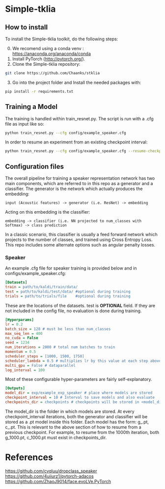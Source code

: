# Simple-tklia


## How to install
To install the Simple-tklia toolkit, do the following steps:

0. We recomend using a conda venv : https://anaconda.org/anaconda/conda
1. Install PyTorch (http://pytorch.org/).
2. Clone the Simple-tklia repository:
```sh
git clone https://github.com/Chaanks/stklia
```
3.  Go into the project folder and Install the needed packages with:
```sh
pip install -r requirements.txt
```

## Training a Model
The training is handled within train_resnet.py. The script is run with a .cfg file as input like so:

```sh
python train_resnet.py --cfg config/example_speaker.cfg
```

In order to resume an experiment from an existing checkpoint interval:

```sh
python train_resnet.py --cfg config/example_speaker.cfg --resume-checkpoint 50000
```


## Configuration files

The overall pipeline for training a speaker representation network has two main components, which are referred to in this repo as a generator and a classifier. The generator is the network which actually produces the embedding:

`input (Acoustic features) -> generator (i.e. ResNet) -> embedding`  

Acting on this embedding is the classifier:

`embedding -> classifier (i.e. NN projected to num_classes with Softmax) -> class prediction`

In a classic scenario, this classifier is usually a feed forward network which projects to the number of classes, and trained using Cross Entropy Loss. This repo includes some alternate options such as angular penalty losses.



### Speaker
An example .cfg file for speaker training is provided below and in configs/example_speaker.cfg:

```ini
[Datasets]
train = path/to/kaldi/train/data/
test = path/to/kaldi/test/data/ #optional during training 
trials = path/to/trials/file    #optional during training 
```

These are the locations of the datasets. test is **OPTIONAL** field. If they are not included in the config file, no evaluation is done during training.

```ini
[Hyperparams]
lr = 0.2
batch_size = 128 # must be less than num_classes
max_seq_len = 400
no_cuda = False
seed = 1234
num_iterations = 2000 # total num batches to train
momentum = 0.5
scheduler_steps = [1000, 1500, 1750]
scheduler_lambda = 0.5 # multiplies lr by this value at each step above
multi_gpu = False # dataparallel
log_interval = 100
```

Most of these configurable hyper-parameters are fairly self-explanatory.

```ini
[Outputs]
model_dir = exp/example_exp_speaker # place where models are stored
checkpoint_interval = 10 # Interval to save models and also evaluate
checkpoints_dir = checkpoints # checkpoints will be stored in <model_dir>/<checkpoints_dir>/
```

The model_dir is the folder in which models are stored. At every checkpoint_interval iterations, both the generator and classifier will be stored as a .pt model inside this folder. Each model has the form: g_<iterations>.pt, c_<iterations>.pt. This is relevant to the above section of how to resume from a previous checkpoint. For example, to resume from the 1000th iteration, both g_1000.pt, c_1000.pt must exist in checkpoints_dir.
<!-- 
## X-Vectors Extraction

The extraction is handled within `extract_xvectors.py`. The script is run with a .cfg file as input like so:

```sh
python extract_xvectors.py --cfg config/example_speaker.cfg
``` -->


# References
https://github.com/cvqluu/dropclass_speaker  
https://github.com/4uiiurz1/pytorch-adacos  
https://github.com/ZhaoJ9014/face.evoLVe.PyTorch  
